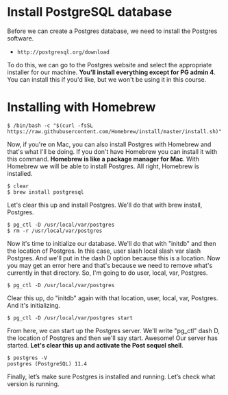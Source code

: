 # Install PostgreSQL database

Before we can create a Postgres database, we need to install the Postgres software.

- `http://postgresql.org/download`

To do this, we can go to the Postgres website and select the appropriate installer for our machine. **You'll install everything except for PG admin 4**. You can install this if you'd like, but we won't be using it in this course.

# Installing with Homebrew

```console
$ /bin/bash -c "$(curl -fsSL https://raw.githubusercontent.com/Homebrew/install/master/install.sh)"
```

Now, if you're on Mac, you can also install Postgres with Homebrew and that's what I'll be doing. If you don't have Homebrew you can install it with this command. **Homebrew is like a package manager for Mac**. With Homebrew we will be able to install Postgres. All right, Homebrew is installed.

```console
$ clear
$ brew install postgresql
```

Let's clear this up and install Postgres. We'll do that with brew install, Postgres.

```console
$ pg_ctl -D /usr/local/var/postgres
$ rm -r /usr/local/var/postgres
```

Now it's time to initialize our database. We'll do that with "initdb" and then the location of Postgres. In this case, user slash local slash var slash Postgres. And we'll put in the dash D option because this is a location. Now you may get an error here and that's because we need to remove what's currently in that directory. So, I'm going to do user, local, var, Postgres.

```console
$ pg_ctl -D /usr/local/var/postgres
```

Clear this up, do "initdb" again with that location, user, local, var, Postgres. And it's initializing.

```console
$ pg_ctl -D /usr/local/var/postgres start
```

From here, we can start up the Postgres server. We'll write "pg_ctl" dash D, the location of Postgres and then we'll say start. Awesome! Our server has started. **Let's clear this up and activate the Post sequel shell**.

```console
$ postgres -V
postgres (PostgreSQL) 11.4
```

Finally, let’s make sure Postgres is installed and running. Let’s check what version is running.
